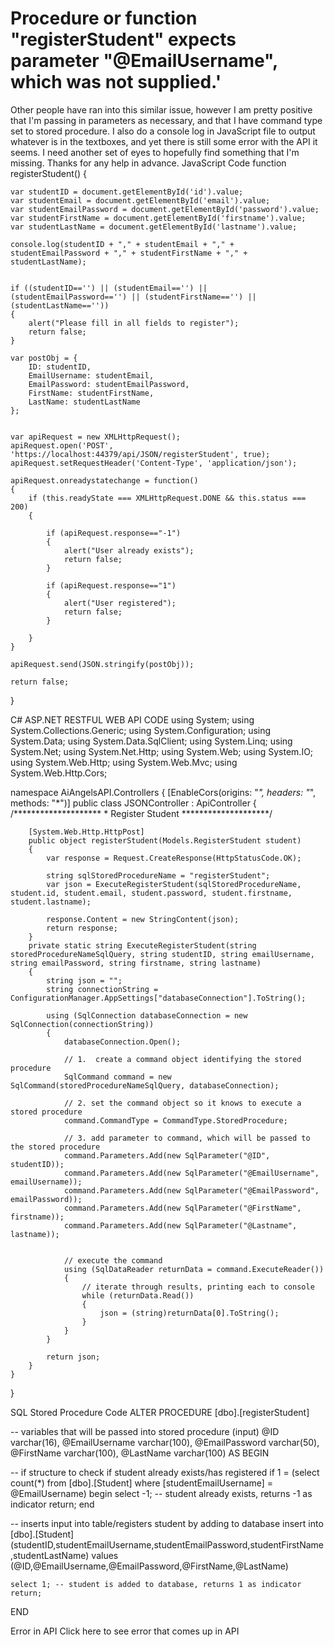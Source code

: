 
# Procedure or function "registerStudent" expects parameter "@EmailUsername", which was not supplied.'

Other people have ran into this similar issue, however I am pretty positive that I'm passing in parameters as necessary, and that I have command type set to stored procedure. I also do a console log in JavaScript file to output whatever is in the textboxes, and yet there is still some error with the API it seems. I need another set of eyes to hopefully find something that I'm missing. Thanks for any help in advance.
JavaScript Code
function registerStudent()
{

    
    var studentID = document.getElementById('id').value;
    var studentEmail = document.getElementById('email').value;
    var studentEmailPassword = document.getElementById('password').value;
    var studentFirstName = document.getElementById('firstname').value;
    var studentLastName = document.getElementById('lastname').value;
    
    console.log(studentID + "," + studentEmail + "," + studentEmailPassword + "," + studentFirstName + "," + studentLastName);
    

    if ((studentID=='') || (studentEmail=='') || (studentEmailPassword=='') || (studentFirstName=='') || (studentLastName==''))
    {
        alert("Please fill in all fields to register");
        return false;
    }
    
    var postObj = {
        ID: studentID,
        EmailUsername: studentEmail,
        EmailPassword: studentEmailPassword,
        FirstName: studentFirstName,
        LastName: studentLastName
    };


    var apiRequest = new XMLHttpRequest();
    apiRequest.open('POST', 'https://localhost:44379/api/JSON/registerStudent', true);
    apiRequest.setRequestHeader('Content-Type', 'application/json');
    
    apiRequest.onreadystatechange = function() 
    { 
        if (this.readyState === XMLHttpRequest.DONE && this.status === 200) 
        {

            if (apiRequest.response=="-1")
            {
                alert("User already exists");
                return false;
            }
            
            if (apiRequest.response=="1") 
            {
                alert("User registered");
                return false;
            }
                    
        }
    }
    
    apiRequest.send(JSON.stringify(postObj));
    
    return false;
}

C# ASP.NET RESTFUL WEB API CODE
using System;
using System.Collections.Generic;
using System.Configuration;
using System.Data;
using System.Data.SqlClient;
using System.Linq;
using System.Net;
using System.Net.Http;
using System.Web;
using System.IO;
using System.Web.Http;
using System.Web.Mvc;
using System.Web.Http.Cors;

namespace AiAngelsAPI.Controllers
{
    [EnableCors(origins: "*", headers: "*", methods: "*")]
    public class JSONController : ApiController
    {
        /********************
         * Register Student
         ********************/
        
        [System.Web.Http.HttpPost]
        public object registerStudent(Models.RegisterStudent student)
        {
            var response = Request.CreateResponse(HttpStatusCode.OK);

            string sqlStoredProcedureName = "registerStudent";
            var json = ExecuteRegisterStudent(sqlStoredProcedureName, student.id, student.email, student.password, student.firstname, student.lastname);

            response.Content = new StringContent(json);
            return response;
        }
        private static string ExecuteRegisterStudent(string storedProcedureNameSqlQuery, string studentID, string emailUsername, string emailPassword, string firstname, string lastname)
        {
            string json = "";
            string connectionString = ConfigurationManager.AppSettings["databaseConnection"].ToString();

            using (SqlConnection databaseConnection = new SqlConnection(connectionString))
            {
                databaseConnection.Open();

                // 1.  create a command object identifying the stored procedure
                SqlCommand command = new SqlCommand(storedProcedureNameSqlQuery, databaseConnection);

                // 2. set the command object so it knows to execute a stored procedure
                command.CommandType = CommandType.StoredProcedure;

                // 3. add parameter to command, which will be passed to the stored procedure
                command.Parameters.Add(new SqlParameter("@ID", studentID));
                command.Parameters.Add(new SqlParameter("@EmailUsername", emailUsername));
                command.Parameters.Add(new SqlParameter("@EmailPassword", emailPassword));
                command.Parameters.Add(new SqlParameter("@FirstName", firstname));
                command.Parameters.Add(new SqlParameter("@Lastname", lastname));


                // execute the command
                using (SqlDataReader returnData = command.ExecuteReader())
                {
                    // iterate through results, printing each to console
                    while (returnData.Read())
                    {
                        json = (string)returnData[0].ToString();
                    }
                }
            }

            return json;
        }
    }
}

SQL Stored Procedure Code
ALTER PROCEDURE [dbo].[registerStudent] 

-- variables that will be passed into stored procedure (input)
                @ID varchar(16),
                @EmailUsername varchar(100),
                @EmailPassword varchar(50),
                @FirstName varchar(100),
                @LastName varchar(100)
AS
BEGIN

-- if structure to check if student already exists/has registered
    if 1 = (select count(*) 
            from [dbo].[Student]
            where [studentEmailUsername] = @EmailUsername)
    begin
        select -1; -- student already exists, returns -1 as indicator
        return;
    end

-- inserts input into table/registers student by adding to database
    insert into [dbo].[Student] (studentID,studentEmailUsername,studentEmailPassword,studentFirstName,studentLastName)
    values (@ID,@EmailUsername,@EmailPassword,@FirstName,@LastName)
 
    select 1; -- student is added to database, returns 1 as indicator
    return;

END

Error in API
Click here to see error that comes up in API

        